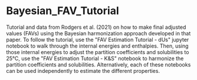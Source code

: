 # Bayesian_FAV_Tutorial
Tutorial and data from Rodgers et al. (2021) on how to make final adjusted values (FAVs) using the Bayesian harmonization approach developed in that paper. 
To follow the tutorial, use the "FAV Estimation Tutorial - dUs" jupyter notebook to walk through the internal energies and enthalpies. Then, using those internal energies to adjust
the partition coefficients and solubilities to 25°C, use the "FAV Estimation Tutorial - K&S" notebook to harmonize the partition coefficients and solubilities. 
Alternatively, each of these notebooks can be used independently to estimate the different properties.

